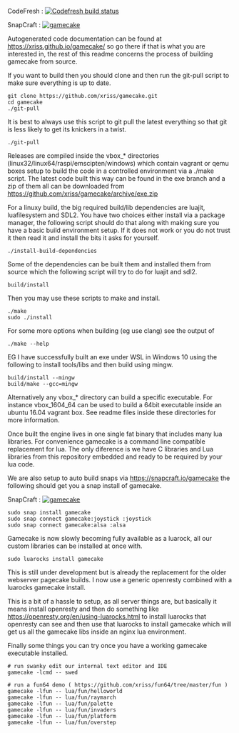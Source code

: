 CodeFresh : [![Codefresh build status]( https://g.codefresh.io/api/badges/pipeline/wetgenes/gamecake%2Fbuild?type=cf-2)]( https://g.codefresh.io/public/accounts/wetgenes/pipelines/new/601e4172aa20d91143f50d90)

SnapCraft : [![gamecake](https://snapcraft.io/gamecake/badge.svg)](https://snapcraft.io/gamecake)

Autogenerated code documentation can be found at 
https://xriss.github.io/gamecake/ so go there if that is what you are 
interested in, the rest of this readme concerns the process of building 
gamecake from source.


If you want to build then you should clone and then run the git-pull script to
make sure everything is up to date.

	git clone https://github.com/xriss/gamecake.git
	cd gamecake
	./git-pull


It is best to always use this script to git pull the latest everything 
so that git is less likely to get its knickers in a twist.

	./git-pull



Releases are compiled inside the vbox_* directories
(linux32/linux64/raspi/emscipten/windows) which contain vagrant or qemu boxes
setup to build the code in a controlled environment via a ./make script. The
latest code built this way can be found in the exe branch and a zip of them all
can be downloaded from https://github.com/xriss/gamecake/archive/exe.zip



For a linuxy build, the big required build/lib dependencies are luajit, 
luafilesystem and SDL2. You have two choices either install via a package 
manager, the following script should do that along with making sure you have a 
basic build environment setup. If it does not work or you do not trust it then 
read it and install the bits it asks for yourself.

	./install-build-dependencies

Some of the dependencies can be built them and installed them from source which 
the following script will try to do for luajit and sdl2.

	build/install


Then you may use these scripts to make and install.

	./make
	sudo ./install

For some more options when building (eg use clang) see the output of

	./make --help


EG I have successfully built an exe under WSL in Windows 10 using the 
following to install tools/libs and then build using mingw. 

	build/install --mingw
	build/make --gcc=mingw


Alternatively any vbox_* directory can build a specific executable. For
instance vbox_1604_64 can be used to build a 64bit executable inside an ubuntu
16.04 vagrant box. See readme files inside these directories for more
information.


Once built the engine lives in one single fat binary that includes many 
lua libraries. For convenience gamecake is a command line compatible 
replacement for lua. The only diference is we have C libraries and Lua 
libraries from this repository embedded and ready to be required by 
your lua code.


We are also setup to auto build snaps via https://snapcraft.io/gamecake the following
should get you a snap install of gamecake.

SnapCraft : [![gamecake](https://snapcraft.io/gamecake/badge.svg)](https://snapcraft.io/gamecake)

	sudo snap install gamecake
	sudo snap connect gamecake:joystick :joystick
	sudo snap connect gamecake:alsa :alsa


Gamecake is now slowly becoming fully available as a luarock, all our 
custom libraries can be installed at once with.

	sudo luarocks install gamecake
	
This is still under development but is already the replacement for the 
older webserver pagecake builds. I now use a generic openresty combined 
with a luarocks gamecake install.

This is a bit of a hassle to setup, as all server things are, but 
basically it means install openresty and then do something like 
https://openresty.org/en/using-luarocks.html to install luarocks that 
openresty can see and then use that luarocks to install gamecake which 
will get us all the gamecake libs inside an nginx lua environment.


Finally some things you can try once you have a working gamecake 
executable installed.

	# run swanky edit our internal text editor and IDE
	gamecake -lcmd -- swed

	# run a fun64 demo ( https://github.com/xriss/fun64/tree/master/fun )
	gamecake -lfun -- lua/fun/helloworld
	gamecake -lfun -- lua/fun/raymarch
	gamecake -lfun -- lua/fun/palette
	gamecake -lfun -- lua/fun/invaders
	gamecake -lfun -- lua/fun/platform
	gamecake -lfun -- lua/fun/overstep


